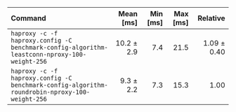 | Command | Mean [ms] | Min [ms] | Max [ms] | Relative |
|:---|---:|---:|---:|---:|
| `haproxy -c -f haproxy.config -C benchmark-config-algorithm-leastconn-nproxy-100-weight-256` | 10.2 ± 2.9 | 7.4 | 21.5 | 1.09 ± 0.40 |
| `haproxy -c -f haproxy.config -C benchmark-config-algorithm-roundrobin-nproxy-100-weight-256` | 9.3 ± 2.2 | 7.3 | 15.3 | 1.00 |
